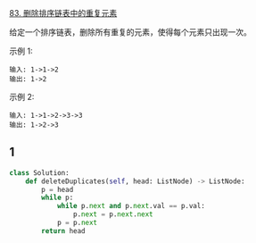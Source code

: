 [83. 删除排序链表中的重复元素](https://leetcode-cn.com/problems/remove-duplicates-from-sorted-list/)

给定一个排序链表，删除所有重复的元素，使得每个元素只出现一次。

示例 1:

```
输入: 1->1->2
输出: 1->2
```

示例 2:

```
输入: 1->1->2->3->3
输出: 1->2->3
```

## 1

```py
class Solution:
    def deleteDuplicates(self, head: ListNode) -> ListNode:
        p = head
        while p:
            while p.next and p.next.val == p.val:
                p.next = p.next.next
            p = p.next
        return head
```
